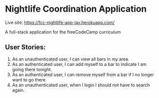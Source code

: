 # Nightlife Coordination Application

Live site: https://fcc-nightlife-app-jay.herokuapp.com/

A full-stack application for the freeCodeCamp curriculum

## User Stories:

1. As an unauthenticated user, I can view all bars in my area.
2. As an authenticated user, I can add myself to a bar to indicate I am going there tonight.
3. As an authenticated user, I can remove myself from a bar if I no longer want to go there.
4. As an unauthenticated user, when I login I should not have to search again.
